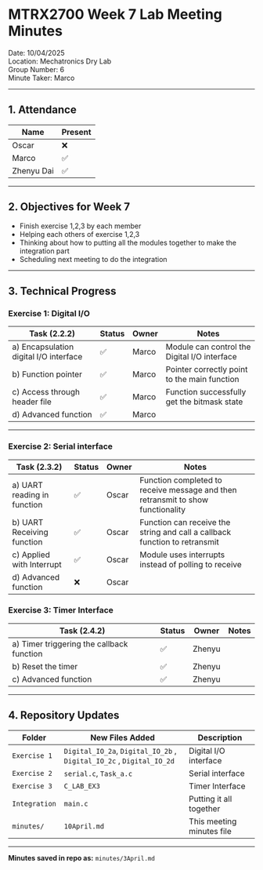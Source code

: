 # MTRX2700 Week 7 Lab Meeting Minutes  
Date: 10/04/2025  
Location: Mechatronics Dry Lab  
Group Number: 6    
Minute Taker: Marco 

---

## 1. Attendance

| Name           | Present | 
|----------------|---------|
| Oscar       | ❌       | 
| Marco       | ✅       | 
| Zhenyu Dai  | ✅       | 

---

## 2. Objectives for Week 7

- Finish exercise 1,2,3 by each member
- Helping each others of exercise 1,2,3
- Thinking about how to putting all the modules together to make the integration part
- Scheduling next meeting to do the integration

---

## 3. Technical Progress

### **Exercise 1: Digital I/O**
| Task (2.2.2)                              | Status | Owner     | Notes                                                                 |
|------------------------------------------|--------|-----------|-----------------------------------------------------------------------|
| a) Encapsulation digital I/O interface    | ✅   | Marco  | Module can control the Digital I/O interface  |
| b) Function pointer                       | ✅   | Marco  | Pointer correctly point to the main function  |
| c) Access through header file             | ✅   | Marco  | Function successfully get the bitmask state   |
| d) Advanced function                      | ✅   | Marco  |   |


---

### **Exercise 2: Serial interface**
| Task (2.3.2)                                | Status | Owner     | Notes                                                             |
|--------------------------------------------|--------|-----------|-------------------------------------------------------------------|
| a) UART reading in function                | ✅     | Oscar  | Function completed to receive message and then retransmit to show functionality |
| b) UART Receiving function                 | ✅     | Oscar  | Function can receive the string and call a callback function to retransmit |
| c) Applied with Interrupt                  | ✅     | Oscar  | Module uses interrupts instead of polling to receive |
| d) Advanced function                       | ❌     | Oscar  |  |


### **Exercise 3: Timer Interface**
| Task (2.4.2)                                | Status | Owner     | Notes                                                             |
|--------------------------------------------|--------|-----------|-------------------------------------------------------------------|
| a) Timer triggering the callback function  | ✅     | Zhenyu  |      |
| b) Reset the timer                         | ✅     | Zhenyu  |      |
| c) Advanced function                       | ✅     | Zhenyu  |      |


---

## 4. Repository Updates

| Folder     | New Files Added                                      | Description                                    |
|------------|------------------------------------------------------|------------------------------------------------|
| `Exercise 1` | `Digital_IO_2a`, `Digital_IO_2b` , `Digital_IO_2c` , `Digital_IO_2d`                                             | Digital I/O interface                          |
| `Exercise 2` | `serial.c`, `Task_a.c`                                            | Serial interface                               |
| `Exercise 3` | `C_LAB_EX3`                                            | Timer Interface                                |
| `Integration` | `main.c`                                            | Putting it all together                        |
| `minutes/`   | `10April.md`                                   | This meeting minutes file                      |

---


**Minutes saved in repo as:** `minutes/3April.md`
